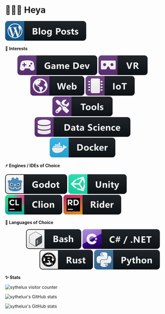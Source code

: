 # 👋🏾🐻 Heya 

<a href="#"> <!-- https://blog.phenjara.de/ -->
    <img src="imgs/wordpress.svg" alt="wordpress" style="vertical-align:top margin:6px 4px">
</a>

**🔭 Interests**

<p align="center">
    <img src="imgs/gamedev.svg" alt="gamedev" style="vertical-align:top margin:6px 4px">
    <img src="imgs/vr.svg" alt="vr" style="vertical-align:top margin:6px 4px">
    <img src="imgs/web.svg" alt="web" style="vertical-align:top margin:6px 4px">
    <img src="imgs/iot.svg" alt="iot" style="vertical-align:top margin:6px 4px">
    <img src="imgs/tools.svg" alt="tools" style="vertical-align:top margin:6px 4px">
    <img src="imgs/datascience.svg" alt="datascience" style="vertical-align:top margin:6px 4px">
    <img src="imgs/docker.svg" alt="docker" style="vertical-align:top margin:6px 4px">
</p>

**⚡ Engines / IDEs of Choice**

<p align="left">
    <img src="imgs/godot.svg" alt="godot" style="vertical-align:top margin:6px 4px">
    <img src="imgs/unity.svg" alt="unity" style="vertical-align:top margin:6px 4px">
    <img src="imgs/jetbrains_clion.svg" alt="jetbrains clion" style="vertical-align:top margin:6px 4px">
    <img src="imgs/jetbrains_rider.svg" alt="jetbrains rider" style="vertical-align:top margin:6px 4px">
</p>


**💬 Languages of Choice**

<p align="right">
    <img src="imgs/bash.svg" alt="bash" style="vertical-align:top margin:6px 4px">
    <img src="imgs/csharp_dotnet.svg" alt="csharp_dotnet" style="vertical-align:top margin:6px 4px">
    <img src="imgs/rust.svg" alt="rust" style="vertical-align:top margin:6px 4px">
    <img src="imgs/python.svg" alt="python" style="vertical-align:top margin:6px 4px">
</p>

**✨ Stats**

![sythelux visitor counter](https://komarev.com/ghpvc/?username=sythelux&color=green&style=flat-square&label=Profile+pokes)

![sythelux's GitHub stats](https://github-readme-stats.vercel.app/api?username=sythelux&show_icons=true&theme=chartreuse-dark)

![sythelux's GitHub stats](https://github-readme-stats.vercel.app/api/top-langs/?username=sythelux&layout=compact&theme=chartreuse-dark)

